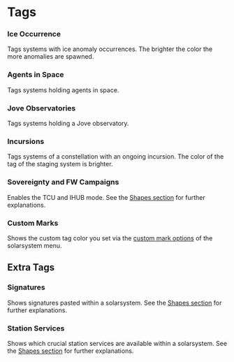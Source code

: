 # Tags

### Ice Occurrence
Tags systems with ice anomaly occurrences. The brighter the color the more anomalies are spawned.
### Agents in Space
Tags systems holding agents in space.
### Jove Observatories
Tags systems holding a Jove observatory.
### Incursions
Tags systems of a constellation with an ongoing incursion. The color of the tag of the staging system is brighter.
### Sovereignty and FW Campaigns
Enables the TCU and IHUB mode. See the [Shapes section](https://eveeye.readthedocs.io/en/latest/map/shapes/#Sovereignty-Structures-and-Campaigns) for further explanations.
### Custom Marks
Shows the custom tag color you set via the [custom mark options](https://eveeye.readthedocs.io/en/latest/sharing/custom-marks/) of the solarsystem menu.

## Extra Tags
### Signatures
Shows signatures pasted within a solarsystem. See the [Shapes section](https://eveeye.readthedocs.io/en/latest/map/shapes/#Station-Services-and-Signatures) for further explanations.
### Station Services
Shows which crucial station services are available within a solarsystem. See the [Shapes section](https://eveeye.readthedocs.io/en/latest/map/shapes/#Station-Services-and-Signatures) for further explanations.
<!--stackedit_data:
eyJoaXN0b3J5IjpbNTM4MzgyMTE3LDEzMDU5NDQyNzYsNTgxMz
AxMzQ4LDUxNTAwOTg3XX0=
-->